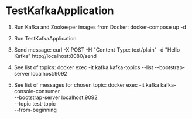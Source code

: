 # TestKafkaApplication

1. Run Kafka and Zookeeper images from Docker:
   docker-compose up -d

2. Run TestKafkaApplication

3. Send message:
   curl -X POST -H "Content-Type: text/plain" -d "Hello Kafka" http://localhost:8080/send

4. See list of topics:
   docker exec -it kafka kafka-topics --list --bootstrap-server localhost:9092

5. See list of messages for chosen topic:
   docker exec -it kafka kafka-console-consumer \
   --bootstrap-server localhost:9092 \
   --topic test-topic \
   --from-beginning